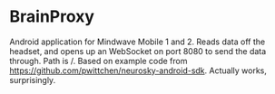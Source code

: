 # BrainProxy

Android application for Mindwave Mobile 1 and 2. Reads data off the headset, and opens up an WebSocket on port 8080 to send the data through. Path is /.
Based on example code from <https://github.com/pwittchen/neurosky-android-sdk>.
Actually works, surprisingly.
